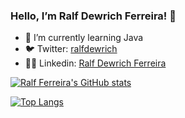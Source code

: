 ### Hello, I’m Ralf Dewrich Ferreira! 👋

- 🌱 I’m currently learning Java
- 🐦 Twitter: [ralfdewrich](https://twitter.com/ralfdewrich)
- 🧑‍💼 Linkedin: [Ralf Dewrich Ferreira](https://www.linkedin.com/in/ralfferreira/) 

[![Ralf Ferreira's GitHub stats](https://github-readme-stats.vercel.app/api?username=ralfferreira)](https://github.com/anuraghazra/github-readme-stats)

[![Top Langs](https://github-readme-stats.vercel.app/api/top-langs/?username=ralfferreira&layout=compact)](https://github.com/anuraghazra/github-readme-stats)
